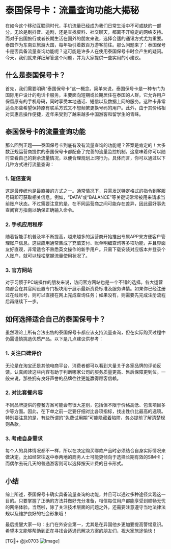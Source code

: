 # 泰国保号卡：流量查询功能大揭秘

在如今这个移动互联网时代，手机流量已经成为我们日常生活中不可或缺的一部分。无论是刷抖音、追剧，还是查找资料、社交聊天，都离不开稳定的网络支持。而对于出国旅行或者长期生活在国外的朋友来说，选择合适的通讯方式尤为重要。泰国作为东南亚旅游大国，每年吸引着数百万游客前往。那么问题来了：泰国保号卡是否具备流量查询功能呢？这可能是许多人在使用泰国保号卡时会产生的疑问。今天，我们就来详细解答这个问题，并为大家提供一些实用的小建议。

## 什么是泰国保号卡？

首先，我们需要明确“泰国保号卡”这一概念。简单来说，泰国保号卡是一种专门为国际用户设计的电话卡服务，主要面向短期或长期居住在泰国的人群。它允许用户保留原有的手机号码，同时享受本地通话、短信以及数据上网的服务。这种卡非常适合那些希望保持原有联系方式又不想频繁更换号码的用户。此外，由于其价格相对实惠且操作便捷，近年来受到了越来越多中国游客和留学生的青睐。

## 泰国保号卡的流量查询功能

那么回到正题——泰国保号卡到底有没有流量查询的功能呢？答案是肯定的！大多数正规运营商提供的泰国保号卡都配备了完善的流量监控机制。这意味着你可以随时查看自己的剩余流量情况，以便合理规划上网行为。具体而言，你可以通过以下几种方式进行流量查询：

### 1. 短信查询
这是最传统也是最直接的方式之一。通常情况下，只需发送特定格式的指令到客服号码即可获取相关信息。例如，“DATA”或“BALANCE”等关键词常常被用来请求当前账户状态。不过需要注意的是，在不同运营商之间可能存在差异，因此最好事先查阅官方指南以确保正确输入命令。

### 2. 手机应用程序
随着智能手机普及率不断提高，越来越多的运营商开始推出专属APP来方便客户管理账户信息。这些应用通常集成了充值支付、账单明细查询等多项功能，并且界面友好直观，非常适合不熟悉英文操作的新手用户。只需下载安装对应版本并登录个人账户，就可以轻松掌握流量使用状况了。

### 3. 官方网站
对于习惯于PC端操作的朋友来说，访问官方网站也是一个不错的选择。各大运营商都会在其官网设置专门板块用于展示最新资费标准及服务详情。如果你已经注册过在线账号，则可以直接在网上完成查询任务；如果没有，则需要先完成注册流程后再继续下一步。

## 如何选择适合自己的泰国保号卡？

虽然理论上所有合法出售的泰国保号卡都应该支持流量查询，但在实际购买过程中仍需谨慎挑选优质产品。以下是几点建议供参考：

### 1. 关注口碑评价
无论是在淘宝还是其他电商平台，消费者都可以看到大量关于各家品牌的评论反馈。认真阅读这些内容有助于判断哪家公司的服务质量更高、售后保障更到位。一般来说，那些拥有良好声誉的品牌往往更能赢得顾客信赖。

### 2. 对比套餐内容
不同品牌提供的套餐方案可能会有很大差别，包括但不限于价格高低、包含项目多少等方面。因此，在下单之前一定要仔细对比各项指标，找出性价比最高的选项。特别要注意的是，有些所谓的“免费试用期”可能隐藏着陷阱，务必提前了解清楚规则条款。

### 3. 考虑自身需求
每个人的具体情况都不一样，所以在决定购买哪款产品时必须结合自身实际情况来做决定。比如经常往返中泰两地的商务人士可能更倾向于选择长期有效的SIM卡；而偶尔去玩几天的普通游客则可以选择按天计费的日卡形式。

## 小结

综上所述，泰国保号卡确实具备流量查询的功能，并且可以通过多种途径实现这一目的。只要掌握了正确的方法并做好充分准备，相信每位用户都能享受到顺畅无忧的网络体验。当然啦，除了关注技术层面的问题之外，还需要注意遵守当地法律法规以及维护良好的社会形象哦！

最后提醒大家一句：出门在外安全第一，尤其是在异国他乡更加要提高警惕意识。希望本文能够帮助到正在寻找合适通讯解决方案的朋友们，祝大家旅途愉快！

[TG💪+ @jx0703 ![Image](https://github.com/user-attachments/assets/dbca1d08-cadb-493c-b0ec-ad6f7a83f270)]